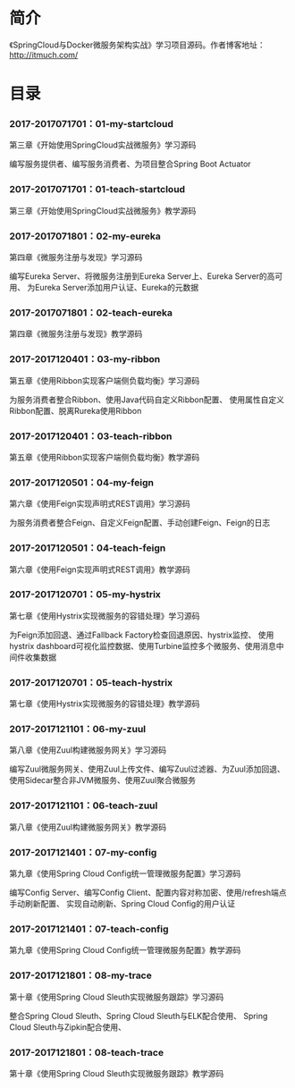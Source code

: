 # 简介 

《SpringCloud与Docker微服务架构实战》学习项目源码。作者博客地址：http://itmuch.com/

# 目录 

### 2017-2017071701：01-my-startcloud<br>
第三章《开始使用SpringCloud实战微服务》学习源码
<p>
编写服务提供者、编写服务消费者、为项目整合Spring Boot Actuator
</p>

### 2017-2017071701：01-teach-startcloud<br>
第三章《开始使用SpringCloud实战微服务》教学源码

### 2017-2017071801：02-my-eureka<br>
第四章《微服务注册与发现》学习源码
<p>
编写Eureka Server、将微服务注册到Eureka Server上、Eureka Server的高可用、
为Eureka Server添加用户认证、Eureka的元数据
</p>

### 2017-2017071801：02-teach-eureka<br>
第四章《微服务注册与发现》教学源码

### 2017-2017120401：03-my-ribbon<br>
第五章《使用Ribbon实现客户端侧负载均衡》学习源码
<p>
为服务消费者整合Ribbon、使用Java代码自定义Ribbon配置、
使用属性自定义Ribbon配置、脱离Rureka使用Ribbon
</p>

### 2017-2017120401：03-teach-ribbon<br>
第五章《使用Ribbon实现客户端侧负载均衡》教学源码

### 2017-2017120501：04-my-feign<br>
第六章《使用Feign实现声明式REST调用》学习源码
<p>
为服务消费者整合Feign、自定义Feign配置、手动创建Feign、Feign的日志
</p>

### 2017-2017120501：04-teach-feign<br>
第六章《使用Feign实现声明式REST调用》教学源码

### 2017-2017120701：05-my-hystrix<br>
第七章《使用Hystrix实现微服务的容错处理》学习源码
<p>
为Feign添加回退、通过Fallback Factory检查回退原因、hystrix监控、
使用hystrix dashboard可视化监控数据、使用Turbine监控多个微服务、使用消息中间件收集数据
</p>

### 2017-2017120701：05-teach-hystrix<br>
第七章《使用Hystrix实现微服务的容错处理》教学源码

### 2017-2017121101：06-my-zuul<br>
第八章《使用Zuul构建微服务网关》学习源码
<p>
编写Zuul微服务网关、使用Zuul上传文件、编写Zuul过滤器、为Zuul添加回退、
使用Sidecar整合非JVM微服务、使用Zuul聚合微服务
</p>

### 2017-2017121101：06-teach-zuul<br>
第八章《使用Zuul构建微服务网关》教学源码

### 2017-2017121401：07-my-config<br>
第九章《使用Spring Cloud Config统一管理微服务配置》学习源码
<p>
编写Config Server、编写Config Client、配置内容对称加密、使用/refresh端点手动刷新配置、
实现自动刷新、Spring Cloud Config的用户认证
</p>

### 2017-2017121401：07-teach-config<br>
第九章《使用Spring Cloud Config统一管理微服务配置》教学源码

### 2017-2017121801：08-my-trace<br>
第十章《使用Spring Cloud Sleuth实现微服务跟踪》学习源码
<p>
整合Spring Cloud Sleuth、Spring Cloud Sleuth与ELK配合使用、
Spring Cloud Sleuth与Zipkin配合使用、
</p>

### 2017-2017121801：08-teach-trace<br>
第十章《使用Spring Cloud Sleuth实现微服务跟踪》教学源码
